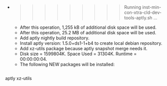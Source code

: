 * >>>>>>>>> Running inst-min-con-xtra-cld-dev-tools-aptly.sh ...
  * After this operation, 1,255 kB of additional disk space will be used.
  * After this operation, 25.2 MB of additional disk space will be used.
  * Add aptly nightly build repository.
  * Install aptly version: 1.5.0+ds1-1+b4 to create local debian repository.
  * Add xz-utils package because aptly snapshot merge needs it.
  * Disk size = 1599804K. Space Used = 31304K. Runtime = 00:00:00:04.
  * The following NEW packages will be installed:
  ```bash
aptly xz-utils
  ```
